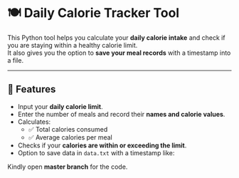 # 🍽️ Daily Calorie Tracker Tool

This Python tool helps you calculate your **daily calorie intake** and check if you are staying within a healthy calorie limit.  
It also gives you the option to **save your meal records** with a timestamp into a file.

---

## 🚀 Features
- Input your **daily calorie limit**.
- Enter the number of meals and record their **names and calorie values**.
- Calculates:
  - ✅ Total calories consumed
  - ✅ Average calories per meal
- Checks if your **calories are within or exceeding the limit**.
- Option to save data in `data.txt` with a timestamp like:

Kindly open **master branch** for the code.

